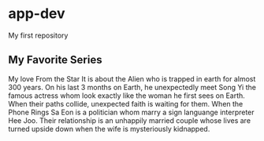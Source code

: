 # app-dev
My first repository
## My Favorite Series
My love From the Star
  It is about the Alien who is trapped in earth for almost 300 years. On his last 3 months on Earth, he unexpectedly meet Song Yi the famous actress whom look exactly
  like the woman he first sees on Earth. When their paths collide, unexpected faith is waiting for them.
When the Phone Rings
  Sa Eon is a politician whom marry a sign languange interpreter Hee Joo. Their relationship is an unhappily married couple whose lives are turned upside down when the wife is mysteriously kidnapped.
